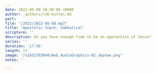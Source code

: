 ```yaml
---
date: 2022-05-08 10:30:00 +0000
author: _authors/rob-hutton.md
part: 
file: "/2022/2022-05-08.mp3"
title: 'Apostolic Input: Sabbatical'
scripture: ''
description: Do you have enough time to be an apprentice of Jesus?
series: ''
duration: '17:56'
length: 17
image: "/v1652783894/Web_AudioGraphics-02_abptww.png"
notes: ''

---
```

